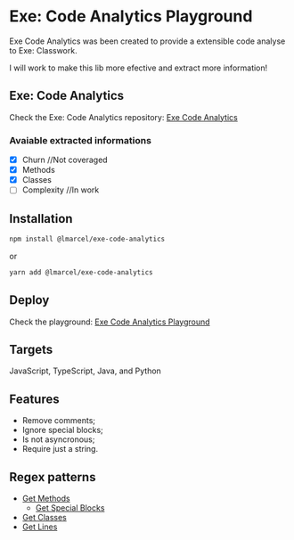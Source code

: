 # Exe: Code Analytics Playground
Exe Code Analytics was been created to provide a extensible code analyse to Exe: Classwork.

I will work to make this lib more efective and extract more information!

## Exe: Code Analytics
Check the Exe: Code Analytics repository: [Exe Code Analytics](https://github.com/l-marcel/exe-code-analytics)

### Avaiable extracted informations

- [x] Churn //Not coveraged
- [x] Methods
- [x] Classes
- [ ] Complexity //In work

## Installation
```bash
npm install @lmarcel/exe-code-analytics
```
or 
```bash
yarn add @lmarcel/exe-code-analytics
```

## Deploy
Check the playground: [Exe Code Analytics Playground](https://exe-code-analytics-playground.vercel.app)


## Targets
JavaScript, TypeScript, Java, and Python

## Features

- Remove comments;
- Ignore special blocks;
- Is not asyncronous;
- Require just a string.

## Regex patterns

- [Get Methods](https://regexr.com/6let0)
  - [Get Special Blocks](https://regexr.com/6lf55)
- [Get Classes](https://regexr.com/6lf47)
- [Get Lines](https://regexr.com/6lf69)